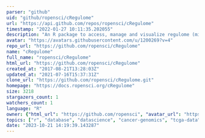 ```yaml
---
parser: "github"
uid: "github/ropensci/cRegulome"
url: "https://api.github.com/repos/ropensci/cRegulome"
timestamp: "2022-01-27 10:11:35.202055"
description: "An R package to access, manage and visualize regulome (microRNA/transcription factors)-gene correlations in cancer"
avatar: "https://avatars.githubusercontent.com/u/1200269?v=4"
repo_url: "https://github.com/ropensci/cRegulome"
name: "cRegulome"
full_name: "ropensci/cRegulome"
html_url: "https://github.com/ropensci/cRegulome"
created_at: "2017-08-21T13:28:03Z"
updated_at: "2021-07-16T15:37:31Z"
clone_url: "https://github.com/ropensci/cRegulome.git"
homepage: "https://docs.ropensci.org/cRegulome"
size: 3218
stargazers_count: 1
watchers_count: 1
language: "R"
owner: {"html_url": "https://github.com/ropensci", "avatar_url": "https://avatars.githubusercontent.com/u/1200269?v=4", "login": "ropensci", "type": "Organization"}
topics: ["r", "database", "datascience", "cancer-genomics", "tcga-data", "transcription-factors", "microrna", "rstats", "r-package", "peer-reviewed", "data-access"]
date: "2023-10-21 14:19:39.143287"
---
```

